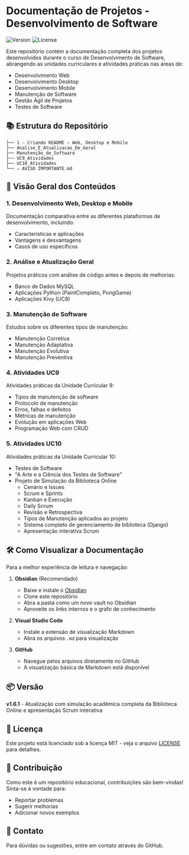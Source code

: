 # Documentação de Projetos - Desenvolvimento de Software

![Version](https://img.shields.io/badge/version-1.6.1-blue.svg)
![License](https://img.shields.io/badge/license-MIT-green.svg)

Este repositório contém a documentação completa dos projetos desenvolvidos durante o curso de Desenvolvimento de Software, abrangendo as unidades curriculares e atividades práticas nas áreas de:

- Desenvolvimento Web
- Desenvolvimento Desktop
- Desenvolvimento Mobile
- Manutenção de Software
- Gestão Ágil de Projetos
- Testes de Software

## 📚 Estrutura do Repositório

```
├── 1 - Criando README – Web, Desktop e Mobile
├── Analise_E_Atualizacao_De_Geral
├── Manutenção_de_Software
├── UC9_Atividades
├── UC10_Atividades
└── ⚠️ AVISO IMPORTANTE.md
```

## 📖 Visão Geral dos Conteúdos

### 1. Desenvolvimento Web, Desktop e Mobile
Documentação comparativa entre as diferentes plataformas de desenvolvimento, incluindo:
- Características e aplicações
- Vantagens e desvantagens
- Casos de uso específicos

### 2. Análise e Atualização Geral
Projetos práticos com análise de código antes e depois de melhorias:
- Banco de Dados MySQL
- Aplicações Python (PaintCompleto, PongGame)
- Aplicações Kivy (UC8)

### 3. Manutenção de Software
Estudos sobre os diferentes tipos de manutenção:
- Manutenção Corretiva
- Manutenção Adaptativa
- Manutenção Evolutiva
- Manutenção Preventiva

### 4. Atividades UC9
Atividades práticas da Unidade Curricular 9:
- Tipos de manutenção de software
- Protocolo de manutenção
- Erros, falhas e defeitos
- Métricas de manutenção
- Evolução em aplicações Web
- Programação Web com CRUD

### 5. Atividades UC10
Atividades práticas da Unidade Curricular 10:
- Testes de Software
- "A Arte e a Ciência dos Testes de Software"
- Projeto de Simulação da Biblioteca Online
  - Cenário e Issues
  - Scrum e Sprints
  - Kanban e Execução
  - Daily Scrum
  - Revisão e Retrospectiva
  - Tipos de Manutenção aplicados ao projeto
  - Sistema completo de gerenciamento de biblioteca (Django)
  - Apresentação interativa Scrum

## 🛠️ Como Visualizar a Documentação

Para a melhor experiência de leitura e navegação:

1. **Obsidian** (Recomendado)
   - Baixe e instale o [Obsidian](https://obsidian.md/)
   - Clone este repositório
   - Abra a pasta como um novo vault no Obsidian
   - Aproveite os links internos e o grafo de conhecimento

2. **Visual Studio Code**
   - Instale a extensão de visualização Markdown
   - Abra os arquivos `.md` para visualização

3. **GitHub**
   - Navegue pelos arquivos diretamente no GitHub
   - A visualização básica de Markdown está disponível

## 📦 Versão

**v1.6.1** - Atualização com simulação acadêmica completa da Biblioteca Online e apresentação Scrum interativa

## 📄 Licença

Este projeto está licenciado sob a licença MIT - veja o arquivo [LICENSE](LICENSE) para detalhes.

## 🤝 Contribuição

Como este é um repositório educacional, contribuições são bem-vindas! Sinta-se à vontade para:
- Reportar problemas
- Sugerir melhorias
- Adicionar novos exemplos

## 📧 Contato

Para dúvidas ou sugestões, entre em contato através do GitHub.